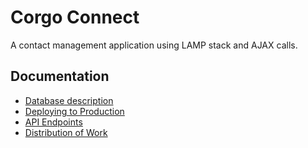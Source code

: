 # Corgo Connect

A contact management application using LAMP stack and AJAX calls.

## Documentation

- [Database description](/docs/database.md)
- [Deploying to Production](/docs/deployment.md)
- [API Endpoints](/docs/api.md)
- [Distribution of Work](/docs/spec.md)

